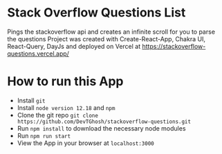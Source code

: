 # Stack Overflow Questions List

Pings the stackoverflow api and creates an infinite scroll for you to parse the questions
Project was created with Create-React-App, Chakra UI, React-Query, DayJs and deployed on Vercel at https://stackoverflow-questions.vercel.app/

# How to run this App

- Install `git`
- Install `node version 12.18` and `npm`
- Clone the git repo `git clone https://github.com/DevTGhosh/stackoverflow-questions.git`
- Run `npm install` to download the necessary node modules
- Run `npm run start`
- View the App in your browser at `localhost:3000`

